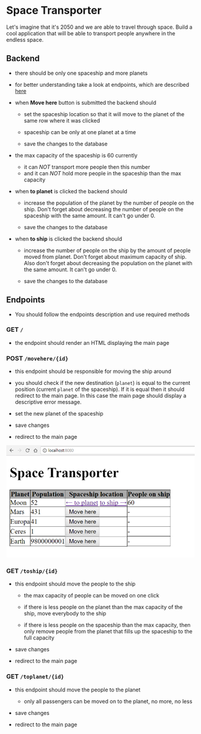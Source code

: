 # Space Transporter

Let's imagine that it's 2050 and we are able to travel through space.
Build a cool application that will be able to transport people anywhere in the
endless space. 

## Backend

- there should be only one spaceship and more planets
- for better understanding take a look at endpoints, which are described [here](#endpoints)

- when **Move here** button is submitted the backend should

  - set the spaceship location so that it will move to the planet of the same row where
    it was clicked

  - spaceship can be only at one planet at a time

  - save the changes to the database
  
- the max capacity of the spaceship is 60 currently

  - it can *NOT* transport more people then this number
  - and it can *NOT* hold more people in the spaceship than the max capacity

- when **to planet** is clicked the backend should

  - increase the population of the planet by the number of people on the ship. Don't forget about decreasing the
    number of people on the spaceship with the same amount. It can't go under 0. 

  - save the changes to the database

- when **to ship** is clicked the backend should

  - increase the number of people on the ship by the amount of people moved from planet. Don't forget about maximum capacity of ship. Also don't forget about decreasing the
    population on the planet with the same amount. It can't go under 0. 

  - save the changes to the database


## Endpoints

- You should follow the endpoints description and use required methods

### GET `/`

- the endpoint should render an HTML displaying the main page

### POST `/movehere/{id}`

- this endpoint should be responsible for moving the ship around

- you should check if the new destination (`planet`) is equal to the current position (current `planet` of the spaceship).
If it is equal then it should redirect to the main page. In this case the main page should display a descriptive error message.

- set the new planet of the spaceship

- save changes

- redirect to the main page

![move](assets/backend-transportation-1.png)

### GET `/toship/{id}`

- this endpoint should move the people to the ship

  - the max capacity of people can be moved on one click

  - if there is less people on the planet than the max capacity of the ship,
    move everybody to the ship

  - if there is less people on the spaceship than the max capacity, then only
    remove people from the planet that fills up 
    the spaceship to the full capacity

- save changes

- redirect to the main page

### GET `/toplanet/{id}`

- this endpoint should move the people to the planet

  - only all passengers can be moved on to the planet, no more,
    no less

- save changes

- redirect to the main page

